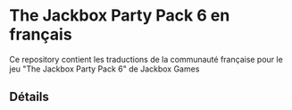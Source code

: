 # The Jackbox Party Pack 6 en français

Ce repository contient les traductions de la communauté française pour le jeu "The Jackbox Party Pack 6" de Jackbox Games

## Détails
